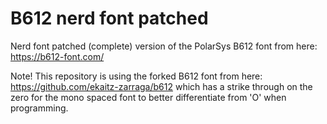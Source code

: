 # B612 nerd font patched

Nerd font patched (complete) version of the PolarSys B612 font from here: https://b612-font.com/

Note! This repository is using the forked B612 font from here: https://github.com/ekaitz-zarraga/b612 which has a strike through on the zero for the mono spaced font to better differentiate from 'O' when programming.


